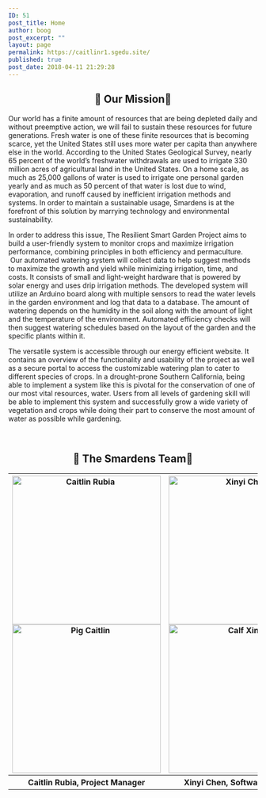 ```yaml
---
ID: 51
post_title: Home
author: boog
post_excerpt: ""
layout: page
permalink: https://caitlinr1.sgedu.site/
published: true
post_date: 2018-04-11 21:29:28
---
```

<h2 style="text-align: center;">🌱 Our Mission🌱</h2>
Our world has a finite amount of resources that are being depleted daily and without preemptive action, we will fail to sustain these resources for future generations. Fresh water is one of these finite resources that is becoming scarce, yet the United States still uses more water per capita than anywhere else in the world. According to the United States Geological Survey, nearly 65 percent of the world’s freshwater withdrawals are used to irrigate 330 million acres of agricultural land in the United States. On a home scale, as much as 25,000 gallons of water is used to irrigate one personal garden yearly and as much as 50 percent of that water is lost due to wind, evaporation, and runoff caused by inefficient irrigation methods and systems. In order to maintain a sustainable usage, Smardens is at the forefront of this solution by marrying technology and environmental sustainability.

In order to address this issue, The Resilient Smart Garden Project aims to build a user-friendly system to monitor crops and maximize irrigation performance, combining principles in both efficiency and permaculture.  Our automated watering system will collect data to help suggest methods to maximize the growth and yield while minimizing irrigation, time, and costs. It consists of small and light-weight hardware that is powered by solar energy and uses drip irrigation methods. The developed system will utilize an Arduino board along with multiple sensors to read the water levels in the garden environment and log that data to a database. The amount of watering depends on the humidity in the soil along with the amount of light and the temperature of the environment. Automated efficiency checks will then suggest watering schedules based on the layout of the garden and the specific plants within it.

The versatile system is accessible through our energy efficient website. It contains an overview of the functionality and usability of the project as well as a secure portal to access the customizable watering plan to cater to different species of crops. In a drought-prone Southern California, being able to implement a system like this is pivotal for the conservation of one of our most vital resources, water. Users from all levels of gardening skill will be able to implement this system and successfully grow a wide variety of vegetation and crops while doing their part to conserve the most amount of water as possible while gardening.

&nbsp;
<h2 style="text-align: center;">🌱 The Smardens Team🌱</h2>
<table style="width: 100%;" align="center">
<tbody>
<tr>
<th>
<div id="cf" align="center"><img class="bottom" src="https://caitlinr1.sgedu.site/wp-content/uploads/2018/05/152563948386330786-1-e1525657648211.gif" alt="Caitlin Rubia" width="300" height="300" /><img class="top" src="https://caitlinr1.sgedu.site/wp-content/uploads/2018/05/152563948386330786-3-e1525657622568.gif" alt="Pig Caitlin" width="300" height="300" /></div></th>
<th>
<div id="cf" align="center"><img class="alignnone wp-image-273 size-full" src="https://caitlinr1.sgedu.site/wp-content/uploads/2018/05/xinyi.gif" alt="Xinyi Chen" width="300" height="300" /><img class="alignnone wp-image-272 size-full" src="https://caitlinr1.sgedu.site/wp-content/uploads/2018/05/crop2.gif" alt="Calf Xinyi" width="300" height="300" /></div></th>
<th>
<div id="cf" align="center"><img class="alignnone wp-image-277 size-full" src="https://caitlinr1.sgedu.site/wp-content/uploads/2018/05/152563948386330786-5-e1525657577312.gif" alt="Brian Powell" width="300" height="300" /><img class="top alignnone" src="https://caitlinr1.sgedu.site/wp-content/uploads/2018/05/152563948386330786-2-e1525657641574.gif" alt="Goat Brian" width="300" height="300" /></div></th>
</tr>
<tr>
<th>Caitlin Rubia, Project Manager</th>
<th>Xinyi Chen, Software Engineer</th>
<th>Brian Powell, System Engineer</th>
</tr>
</tbody>
</table>